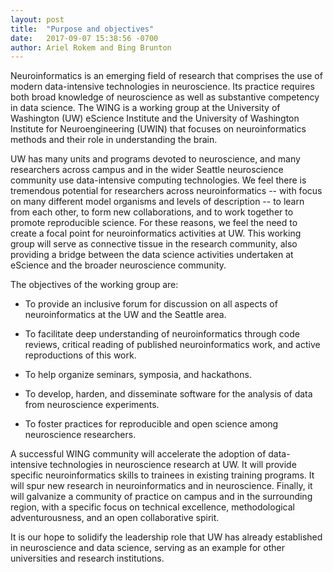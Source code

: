```yaml
---
layout: post
title:  "Purpose and objectives"
date:   2017-09-07 15:38:56 -0700
author: Ariel Rokem and Bing Brunton
---
```


Neuroinformatics is an emerging field of research that comprises the use of
modern data-intensive technologies in neuroscience. Its practice requires both
broad knowledge of neuroscience as well as substantive competency in data
science. The WING is a working group at the University of Washington (UW)
eScience Institute and the University of Washington Institute for
Neuroengineering (UWIN) that focuses on neuroinformatics methods and their role
in understanding the brain.

UW has many units and programs devoted to neuroscience, and many researchers
across campus and in the wider Seattle neuroscience community use data-intensive
computing technologies. We feel there is tremendous potential for researchers
across neuroinformatics -- with focus on many different model organisms and
levels of description -- to learn from each other, to form new collaborations,
and to work together to promote reproducible science.  For these reasons, we
feel the need to create a focal point for neuroinformatics activities at UW.
This working group will serve as connective tissue in the research community,
also providing a bridge between the data science activities undertaken at
eScience and the broader neuroscience community.

The objectives of the working group are:

  - To provide an inclusive forum for discussion on all aspects of neuroinformatics at the UW and the Seattle area.

  - To facilitate deep understanding of neuroinformatics through code reviews, critical reading of published neuroinformatics work, and active reproductions of this work.

  - To help organize seminars, symposia, and hackathons.

  - To develop, harden, and disseminate software for the analysis of data from neuroscience experiments.

  - To foster practices for reproducible and open science among neuroscience researchers.

A successful WING community will accelerate the adoption of data-intensive
technologies in neuroscience research at UW. It will provide specific
neuroinformatics skills to trainees in existing training programs. It will spur
new research in neuroinformatics and in neuroscience. Finally, it will galvanize
a community of practice on campus and in the surrounding region, with a specific
focus on technical excellence, methodological adventurousness, and an open
collaborative spirit.

It is our hope to solidify the leadership role that UW has already established
in neuroscience and data science, serving as an example for other universities
and research institutions.
